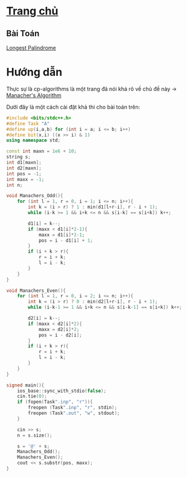 # [Trang chủ](https://ppap-1264589.github.io/interesting-solution)

## Bài Toán
[Longest Palindrome](https://cses.fi/problemset/task/1111)

# Hướng dẫn

Thực sự là cp-algorithms là một trang đã nói khá rõ về chủ đề này -> [Manacher's Algorithm](https://cp-algorithms.com/string/manacher.html)

Dưới đây là một cách cài đặt khả thi cho bài toán trên:

```c++
#include <bits/stdc++.h>
#define Task "A"
#define up(i,a,b) for (int i = a; i <= b; i++)
#define bit(x,i) ((x >> i) & 1)
using namespace std;

const int maxn = 1e6 + 10;
string s;
int d1[maxn];
int d2[maxn];
int pos = -1;
int maxx = -1;
int n;

void Manachers_Odd(){
    for (int l = 1, r = 0, i = 1; i <= n; i++){
        int k = (i > r) ? 1 : min(d1[l+r-i], r - i + 1);
        while (i-k >= 1 && i+k <= n && s[i-k] == s[i+k]) k++;

        d1[i] = k--;
        if (maxx < d1[i]*2-1){
            maxx = d1[i]*2-1;
            pos = i - d1[i] + 1;
        }
        if (i + k > r){
            r = i + k;
            l = i - k;
        }
    }
}

void Manachers_Even(){
    for (int l = 1, r = 0, i = 2; i <= n; i++){
        int k = (i > r) ? 0 : min(d2[l+r-i], r - i + 1);
        while (i-k-1 >= 1 && i+k <= n && s[i-k-1] == s[i+k]) k++;

        d2[i] = k--;
        if (maxx < d2[i]*2){
            maxx = d2[i]*2;
            pos = i - d2[i];
        }
        if (i + k > r){
            r = i + k;
            l = i - k;
        }
    }
}

signed main(){
    ios_base::sync_with_stdio(false);
    cin.tie(0);
    if (fopen(Task".inp", "r")){
        freopen (Task".inp", "r", stdin);
        freopen (Task".out", "w", stdout);
    }

    cin >> s;
    n = s.size();

    s = '@' + s;
    Manachers_Odd();
    Manachers_Even();
    cout << s.substr(pos, maxx);
}
```
